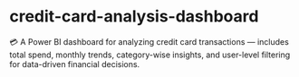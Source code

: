 # credit-card-analysis-dashboard
💳 A Power BI dashboard for analyzing credit card transactions — includes total spend, monthly trends, category-wise insights, and user-level filtering for data-driven financial decisions.
